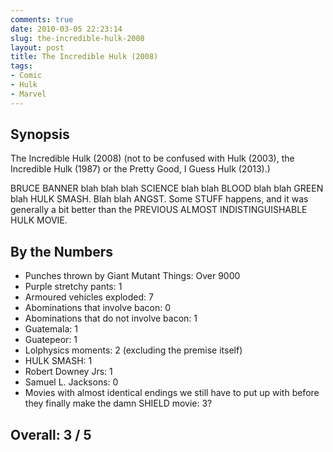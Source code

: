 ```yaml
---
comments: true
date: 2010-03-05 22:23:14
slug: the-incredible-hulk-2008
layout: post
title: The Incredible Hulk (2008)
tags:
- Comic
- Hulk
- Marvel
---
```


Synopsis
--------

The Incredible Hulk (2008) (not to be confused with Hulk (2003), the Incredible Hulk (1987) or the Pretty Good, I Guess Hulk (2013).)

BRUCE BANNER blah blah blah SCIENCE blah blah BLOOD blah blah GREEN blah HULK SMASH.  Blah blah ANGST.  Some STUFF happens, and it was generally a bit better than the PREVIOUS ALMOST INDISTINGUISHABLE HULK MOVIE.

By the Numbers
--------------

* Punches thrown by Giant Mutant Things: Over 9000
* Purple stretchy pants: 1
* Armoured vehicles exploded: 7
* Abominations that involve bacon: 0
* Abominations that do not involve bacon: 1
* Guatemala: 1
* Guatepeor: 1
* Lolphysics moments: 2 (excluding the premise itself)
* HULK SMASH: 1
* Robert Downey Jrs: 1
* Samuel L. Jacksons: 0
* Movies with almost identical endings we still have to put up with before they finally make the damn SHIELD movie: 3?

Overall: 3 / 5
--------------
